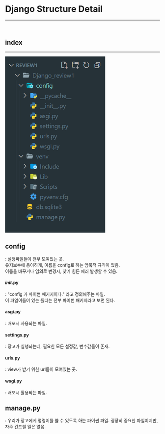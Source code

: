# Django Structure Detail
---
<br>

## index

---
![files](/Image/Django/files.PNG)

## config
: 설정파일들이 전부 모여있는 곳. <br>
  유지보수에 용이하게, 이름을 config로 하는 암묵적 규칙이 있음.<br>
  이름을 바꾸거나 임의로 변경시, 찾기 힘든 에러 발생할 수 있음.

#### _init_.py
: "config 가 파이썬 패키지이다." 라고 정의해주는 파일. <br>
    이 파일이들어 있는 폴더는 전부 파이썬 패키지라고 보면 된다.


#### asgi.py
: 배포시 사용되는 파일.


#### settings.py
: 장고가 실행되는데, 필요한 모든 설정값, 변수값들이 존재.


#### urls.py
: view가 받기 위한 url들이 모여있는 곳.


#### wsgi.py
: 배포시 활용되는 파일.




## manage.py
: 우리가 장고에게 명령어를 쓸 수 있도록 하는 파이썬 파일.
  굉장히 중요한 파일이지만, 자주 건드릴 일은 없음.


